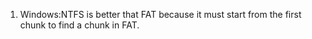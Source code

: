 1. Windows:NTFS is better that FAT because it must start from the first chunk to find a chunk in FAT.